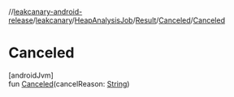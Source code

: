 //[leakcanary-android-release](../../../../../index.md)/[leakcanary](../../../index.md)/[HeapAnalysisJob](../../index.md)/[Result](../index.md)/[Canceled](index.md)/[Canceled](-canceled.md)

# Canceled

[androidJvm]\
fun [Canceled](-canceled.md)(cancelReason: [String](https://kotlinlang.org/api/latest/jvm/stdlib/kotlin/-string/index.html))
